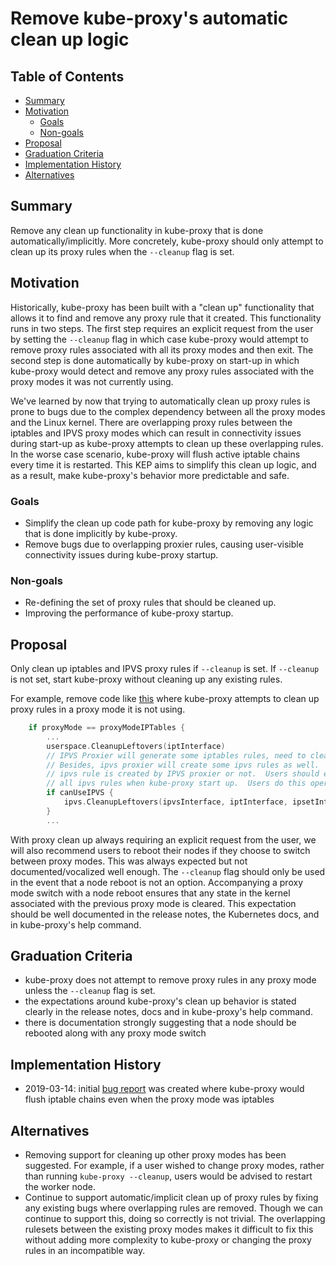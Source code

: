# Remove kube-proxy's automatic clean up logic

## Table of Contents

<!-- toc -->
- [Summary](#summary)
- [Motivation](#motivation)
  - [Goals](#goals)
  - [Non-goals](#non-goals)
- [Proposal](#proposal)
- [Graduation Criteria](#graduation-criteria)
- [Implementation History](#implementation-history)
- [Alternatives](#alternatives)
<!-- /toc -->

## Summary

Remove any clean up functionality in kube-proxy that is done automatically/implicitly.
More concretely, kube-proxy should only attempt to clean up its proxy rules when the `--cleanup` flag is set.

## Motivation

Historically, kube-proxy has been built with a "clean up" functionality that allows it to find and remove any proxy
rule that it created. This functionality runs in two steps. The first step requires an explicit request from
the user by setting the `--cleanup` flag in which case kube-proxy would attempt to remove proxy rules associated with
all its proxy modes and then exit. The second step is done automatically by kube-proxy on start-up in which kube-proxy
would detect and remove any proxy rules associated with the proxy modes it was not currently using.

We've learned by now that trying to automatically clean up proxy rules is prone to bugs due to the complex dependency
between all the proxy modes and the Linux kernel. There are overlapping proxy rules between the iptables
and IPVS proxy modes which can result in connectivity issues during start-up as kube-proxy attempts to clean up
these overlapping rules. In the worse case scenario, kube-proxy will flush active iptable chains every time it is restarted.
This KEP aims to simplify this clean up logic, and as a result, make kube-proxy's behavior more predictable and safe.

### Goals

* Simplify the clean up code path for kube-proxy by removing any logic that is done implicitly by kube-proxy.
* Remove bugs due to overlapping proxier rules, causing user-visible connectivity issues during kube-proxy startup.

### Non-goals

* Re-defining the set of proxy rules that should be cleaned up.
* Improving the performance of kube-proxy startup.

## Proposal

Only clean up iptables and IPVS proxy rules if `--cleanup` is set.
If `--cleanup` is not set, start kube-proxy without cleaning up any existing rules.

For example, remove code like [this](https://github.com/kubernetes/kubernetes/blob/e7eb742c1907eb4f1c9e5412f6cd1d4e06f3c277/cmd/kube-proxy/app/server_others.go#L180-L187) where kube-proxy attempts to clean up proxy rules in a proxy mode it is not using.

```go
    if proxyMode == proxyModeIPTables {
	    ...
	    userspace.CleanupLeftovers(iptInterface)
	    // IPVS Proxier will generate some iptables rules, need to clean them before switching to other proxy mode.
	    // Besides, ipvs proxier will create some ipvs rules as well.  Because there is no way to tell if a given
	    // ipvs rule is created by IPVS proxier or not.  Users should explicitly specify `--clean-ipvs=true` to flush
	    // all ipvs rules when kube-proxy start up.  Users do this operation should be with caution.
	    if canUseIPVS {
		    ipvs.CleanupLeftovers(ipvsInterface, iptInterface, ipsetInterface, cleanupIPVS)
	    }
	    ...
```

With proxy clean up always requiring an explicit request from the user, we will also recommend users to reboot their nodes if they choose to
switch between proxy modes. This was always expected but not documented/vocalized well enough. The `--cleanup` flag should only be used in the event that a
node reboot is not an option. Accompanying a proxy mode switch with a node reboot ensures that any state in the kernel associated with the previous
proxy mode is cleared. This expectation should be well documented in the release notes, the Kubernetes docs, and in kube-proxy's help command.

## Graduation Criteria

* kube-proxy does not attempt to remove proxy rules in any proxy mode unless the `--cleanup` flag is set.
* the expectations around kube-proxy's clean up behavior is stated clearly in the release notes, docs and in kube-proxy's help command.
* there is documentation strongly suggesting that a node should be rebooted along with any proxy mode switch

## Implementation History

* 2019-03-14: initial [bug report](https://github.com/kubernetes/kubernetes/issues/75360) was created where kube-proxy would flush iptable chains even when the proxy mode was iptables

## Alternatives

* Removing support for cleaning up other proxy modes has been suggested. For example, if a user wished to change proxy modes,
rather than running `kube-proxy --cleanup`, users would be advised to restart the worker node.
* Continue to support automatic/implicit clean up of proxy rules by fixing any existing bugs where overlapping rules are removed.
Though we can continue to support this, doing so correctly is not trivial. The overlapping rulesets between the existing
proxy modes makes it difficult to fix this without adding more complexity to kube-proxy or changing the proxy rules in an incompatible way.
